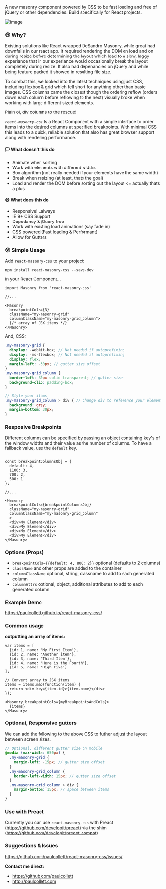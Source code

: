 A new masonry component powered by CSS to be fast loading and free of jQuery or other dependencies. Build specifically for React projects.

![image](https://user-images.githubusercontent.com/1904774/30821174-491e9670-a1d9-11e7-8b18-250d54858c4f.png)

### 😎 Why?

Existing solutions like React wrapped DeSandro Masonry, while great had downfalls in our react app. It required rendering the DOM on load and on during resize before determining the layout which lead to a slow, laggy experiance that in our experiance would occasionally break the layout completely during resize. It also had depenancies on jQuery and while being feature packed it showed in resulting file size.

To combat this, we looked into the latest techniques using just CSS, including flexbox & grid which fell short for anything other than basic images. CSS columns came the closest though the ordering reflow (orders down each column before reflowing to the next) visually broke when working with large different sized  elements.

Plain ol, div columns to the rescue!

*`react-masonry-css`* Is a React Component with a simple interface to order items into the desired columns at specified breakpoints. With minimal CSS this leads to a quick, reliable solution that also has great browser support along with rendering performance.

#### 🏳️ What doesn't this do

* Animate when sorting
* Work with elements with different widths
* Box algorithm (not really needed if your elements have the same width)
* Break when resizing (at least, thats the goal)
* Load and render the DOM before sorting out the layout <= actually thats a plus

#### 😄 What does this do
* Responsive! ..always
* IE 9+ CSS Support
* Depedancy & jQuery free
* Work with existing load animations (say fade in)
* CSS powered (Fast loading & Performant)
* Allow for Gutters


### 😲 Simple Usage

Add `react-masonry-css` to your project:

`npm install react-masonry-css --save-dev`

In your React Component...
```JSX
import Masonry from 'react-masonry-css'

//...

<Masonry
  breakpointCols={3}
  className="my-masonry-grid"
  columnClassName="my-masonry-grid_column">
  {/* array of JSX items */}
</Masonry>
```

And, CSS:
```SCSS
.my-masonry-grid {
  display: -webkit-box; // Not needed if autoprefixing
  display: -ms-flexbox; // Not needed if autoprefixing
  display: flex;
  margin-left: -30px; // gutter size offset
}
.my-masonry-grid_column {
  border-left: 30px solid transparent; // gutter size
  background-clip: padding-box;
}

// Style your items
.my-masonry-grid_column > div { // change div to reference your elements you put in <Masonry>
  background: grey;
  margin-bottom: 30px;
}
```

### Resposive Breakpoints

Different columns can be specified by passing an object containing key's of the window widths and their value as the number of columns. To have a fallback value, use the `default` key.

```JSX

const breakpointColumnsObj = {
  default: 4,
  1100: 3,
  700: 2,
  500: 1
};

//...

<Masonry
  breakpointCols={breakpointColumnsObj}
  className="my-masonry-grid"
  columnClassName="my-masonry-grid_column"
  >
  <div>My Element</div>
  <div>My Element</div>
  <div>My Element</div>
  <div>My Element</div>
</Masonry>
```

### Options (Props)

* `breakpointCols={{default: 4, 800: 2}}` optional (defaults to 2 columns)
* `className` and other props are added to the container
* `columnClassName` optional, string, classname to add to each generated column
* `columnAttrs` optional, object, additional attributes to add to each generated column

### Example Demo

https://paulcollett.github.io/react-masonry-css/

### Common usage

**outputting an array of items:**
```JSX
var items = [
  {id: 1, name: 'My First Item'},
  {id: 2, name: 'Another item'},
  {id: 3, name: 'Third Item'},
  {id: 4, name: 'Here is the Fourth'},
  {id: 5, name: 'High Five'}
];

// Convert array to JSX items
items = items.map(function(item) {
  return <div key={item.id}>{item.name}</div>
});

<Masonry breakpointCols={myBreakpointsAndCols}>
  {items}
</Masonry>
```

### Optional, Responsive gutters
We can add the following to the above CSS to futher adjust the layout between screen sizes.
```SCSS
// Optional, different gutter size on mobile
@media (max-width: 650px) {
  .my-masonry-grid {
    margin-left: -15px; // gutter size offset
  }
  .my-masonry-grid_column {
    border-left-width: 15px; // gutter size offset
  }
  .my-masonry-grid_column > div {
    margin-bottom: 15px; // space between items
  }
}
```

### Use with Preact
Currently you can use `react-masonry-css` with Preact (https://github.com/developit/preact) via the shim (https://github.com/developit/preact-compat)

### Suggestions & Issues
https://github.com/paulcollett/react-masonry-css/issues/

**Contact me direct:**
* https://github.com/paulcollett
* http://paulcollett.com
